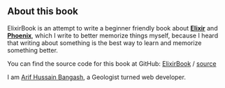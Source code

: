 ## About this book

ElixirBook is an attempt to write a beginner friendly book about [**Elixir**](https://elixir-lang.org/) and [**Phoenix**](http://phoenixframework.org/), which I write to better memorize things myself, because I heard that writing about something is the best way to learn and memorize something better.

You can find the source code for this book at GitHub:
[ElixirBook](https://github.com/elixirbook) /
[source](https://github.com/elixirbook/source)

I am [Arif Hussain Bangash](https://twitter.com/devotiongeo), a Geologist turned web developer.